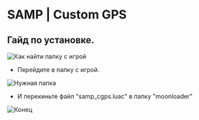 # SAMP | Custom GPS

Гайд по установке.
------

![Как найти папку с игрой](https://github.com/t3nn0/samp-cgps/blob/master/s1.png?raw=true)

+ Перейдите в папку с игрой.

![Нужная папка](https://github.com/t3nn0/samp-cgps/blob/master/s2.png?raw=true)

+ И перекиньте файл "samp_cgps.luac" в папку "moonloader"

![Конец](https://github.com/t3nn0/samp-cgps/blob/master/s3.png?raw=true)
